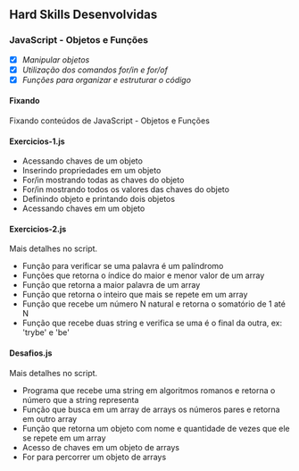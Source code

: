 ## Hard Skills Desenvolvidas

### JavaScript - Objetos e Funções

- [X] _Manipular objetos_
- [X] _Utilização dos comandos for/in e  for/of_
- [X] _Funções para organizar e estruturar o código_

#### Fixando
Fixando conteúdos de JavaScript - Objetos e Funções

#### Exercicios-1.js
- Acessando chaves de um objeto
- Inserindo propriedades em um objeto
- For/in mostrando todas as chaves do objeto
- For/in mostrando todos os valores das chaves do objeto
- Definindo objeto e printando dois objetos
- Acessando chaves em um objeto

#### Exercicios-2.js
Mais detalhes no script.
- Função para verificar se uma palavra é um palíndromo
- Funções que retorna o índice do maior e menor valor de um array
- Função que retorna a maior palavra de um array
- Função que retorna o inteiro que mais se repete em um array
- Função que recebe um número N natural e retorna o somatório de 1 até N
- Função que recebe duas string e verifica se uma é o final da outra, ex: 'trybe' e 'be'

#### Desafios.js
Mais detalhes no script.
- Programa que recebe uma string em algoritmos romanos e retorna o número que a string representa
- Função que busca em um array de arrays os números pares e retorna em outro array
- Função que retorna um objeto com nome e quantidade de vezes que ele se repete em um array
- Acesso de chaves em um objeto de arrays
- For para percorrer um objeto de arrays
